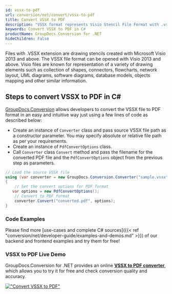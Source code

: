 ```yaml
---
id: vssx-to-pdf
url: conversion/net/convert/vssx-to-pdf
title: Convert VSSX to PDF
description: "VSSX format represents Visio Stencil File Format with .vssx extension. Learn how to convert VSSX to PDF file programmatically in C# language using GroupDocs.Conversion for .NET library."
keywords: Convert VSSX to PDF in C#
productName: GroupDocs.Conversion for .NET
hideChildren: False
---
```


Files with .VSSX extension are drawing stencils created with Microsoft Visio 2013 and above. The VSSX file format can be opened with Visio 2013 and above. Visio files are known for representation of a variety of drawing elements such as collection of shapes, connectors, flowcharts, network layout, UML diagrams, software diagrams, database models, objects mapping and other similar information.

## Steps to convert VSSX to PDF in C#

[GroupDocs.Conversion](https://products.groupdocs.com/conversion/net) allows developers to convert the VSSX file to PDF format in an easy and intuitive way just using a few lines of code as described below:

* Create an instance of `Converter` class and pass source VSSX file path as a constructor parameter. You may specify absolute or relative file path as per your requirements. 
* Create an instance of `PdfConvertOptions` class.
* Call `Converter` class `Convert` method and pass the filename for the converted PDF file and the `PdfConvertOptions` object from the previous step as parameters.

```csharp
// Load the source VSSX file
using (var converter = new GroupDocs.Conversion.Converter("sample.vssx"))
{
    // Set the convert options for PDF format
   var options = new PdfConvertOptions();
    // Convert to PDF format
    converter.Convert("converted.pdf", options);
}
```

### Code Examples

Please find more [use-cases and complete C# sources]({{< ref "conversion/net/developer-guide/examples-and-demos.md" >}}) of our backend and frontend examples and try them for free!

### VSSX to PDF Live Demo

GroupDocs.Conversion for .NET provides an online [**VSSX to PDF converter**](https://products.groupdocs.app/conversion/vssx-to-pdf), which allows you to try it for free and check conversion quality and accuracy.

[!["Convert VSSX to PDF"](conversion/net/images/convert-to-pdf/convert-vssx-to-pdf.png)](https://products.groupdocs.app/conversion/vssx-to-pdf)
